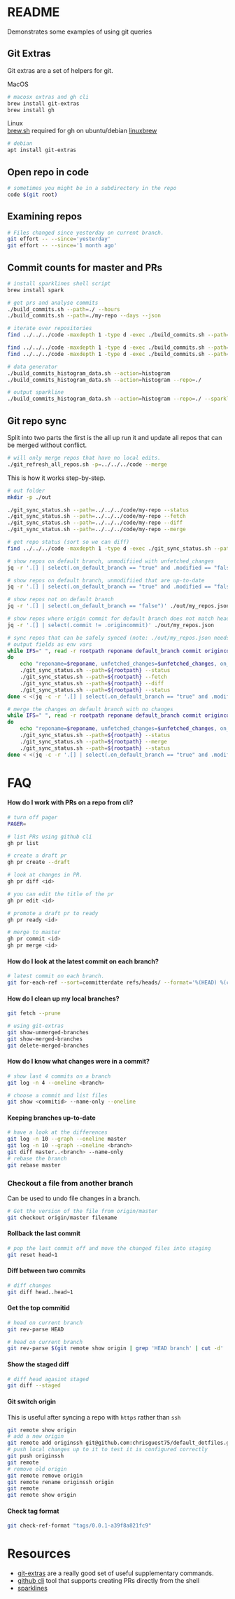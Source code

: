 # README
Demonstrates some examples of using git queries

## Git Extras
Git extras are a set of helpers for git.

MacOS  
```sh
# macosx extras and gh cli
brew install git-extras
brew install gh
```

Linux  
[brew.sh](https://docs.brew.sh) required for gh on ubuntu/debian [linuxbrew](https://docs.brew.sh/Homebrew-on-Linux)   
```sh
# debian
apt install git-extras
```

## Open repo in code
```sh
# sometimes you might be in a subdirectory in the repo
code $(git root)
```

## Examining repos
```sh
# Files changed since yesterday on current branch.
git effort -- --since='yesterday'
git effort -- --since='1 month ago'
```

## Commit counts for master and PRs
```sh
# install sparklines shell script
brew install spark

# get prs and analyse commits 
./build_commits.sh --path=./ --hours 
./build_commits.sh --path=./my-repo --days --json

# iterate over repositories
find ../../../code -maxdepth 1 -type d -exec ./build_commits.sh --path={} --ignore-errors --days \;

find ../../../code -maxdepth 1 -type d -exec ./build_commits.sh --path={} --days --json \;                                                
find ../../../code -maxdepth 1 -type d -exec ./build_commits.sh --path={} --days --json \; | jq -s . > ./out/branch_activity.json  

# data generator
./build_commits_histogram_data.sh --action=histogram 
./build_commits_histogram_data.sh --action=histogram --repo=./  

# output sparkline
./build_commits_histogram_data.sh --action=histogram --repo=./ --sparkline | spark
```

## Git repo sync
Split into two parts the first is the all up run it and update all repos that can be merged without conflict.

```sh
# will only merge repos that have no local edits.
./git_refresh_all_repos.sh -p=../../../code --merge 
```

This is how it works step-by-step.
```sh
# out folder
mkdir -p ./out

./git_sync_status.sh --path=../../../code/my-repo --status   
./git_sync_status.sh --path=../../../code/my-repo --fetch
./git_sync_status.sh --path=../../../code/my-repo --diff 
./git_sync_status.sh --path=../../../code/my-repo --merge

# get repo status (sort so we can diff)
find ../../../code -maxdepth 1 -type d -exec ./git_sync_status.sh --path={} --status \; | jq -s '. | sort_by(.reponame)' > ./out/my_repos.json

# show repos on default branch, unmodifiied with unfetched_changes 
jq -r '.[] | select(.on_default_branch == "true" and .modified == "false" and .unfetched_changes == "true")' ./out/my_repos.json

# show repos on default branch, unmodifiied that are up-to-date 
jq -r '.[] | select(.on_default_branch == "true" and .modified == "false" and .unfetched_changes == "false" and .commit == .origincommit)' ./out/my_repos.json

# show repos not on default branch
jq -r '.[] | select(.on_default_branch == "false")' ./out/my_repos.json

# show repos where origin commit for default branch does not match head commit for default branch
jq -r '.[] | select(.commit != .origincommit)' ./out/my_repos.json

# sync repos that can be safely synced (note: ./out/my_repos.json needs to be  up-to-date)
# output fields as env vars
while IFS=" ", read -r rootpath reponame default_branch commit origincommit current_branch on_default_branch modified unfetched_changes
do
    echo "reponame=$reponame, unfetched_changes=$unfetched_changes, on_default_branch=$on_default_branch, modified=$modified"
    ./git_sync_status.sh --path=${rootpath} --status
    ./git_sync_status.sh --path=${rootpath} --fetch
    ./git_sync_status.sh --path=${rootpath} --diff 
    ./git_sync_status.sh --path=${rootpath} --status
done < <(jq -c -r '.[] | select(.on_default_branch == "true" and .modified == "false" and .unfetched_changes == "true") | "\(.rootpath) \(.reponame) \(.default_branch) \(.commit) \(.origincommit) \(.current_branch) \(.on_default_branch) \(.modified) \(.unfetched_changes)"' ./out/my_repos.json)

# merge the changes on default branch with no changes
while IFS=" ", read -r rootpath reponame default_branch commit origincommit current_branch on_default_branch modified unfetched_changes
do
    echo "reponame=$reponame, unfetched_changes=$unfetched_changes, on_default_branch=$on_default_branch, modified=$modified, commit=$commit, origincommit=$origincommit"
    ./git_sync_status.sh --path=${rootpath} --status
    ./git_sync_status.sh --path=${rootpath} --merge
    ./git_sync_status.sh --path=${rootpath} --status
done < <(jq -c -r '.[] | select(.on_default_branch == "true" and .modified == "false" and .unfetched_changes == "false" and .commit != .origincommit) | "\(.rootpath) \(.reponame) \(.default_branch) \(.commit) \(.origincommit) \(.current_branch) \(.on_default_branch) \(.modified) \(.unfetched_changes)"' ./out/my_repos.json)

```

# FAQ
#### How do I work with PRs on a repo from cli?
```sh
# turn off pager 
PAGER= 

# list PRs using github cli
gh pr list

# create a draft pr
gh pr create --draft

# look at changes in PR. 
gh pr diff <id>

# you can edit the title of the pr
gh pr edit <id>

# promote a draft pr to ready
gh pr ready <id>

# merge to master
gh pr commit <id>
gh pr merge <id>
```

#### How do I look at the latest commit on each branch?
```sh
# latest commit on each branch.  
git for-each-ref --sort=committerdate refs/heads/ --format='%(HEAD) %(color:yellow)%(refname:short)%(color:reset) - %(color:red)%(objectname:short)%(color:reset) - %(contents:subject) - %(authorname) (%(color:green)%(committerdate:relative)%(color:reset))'
```

#### How do I clean up my local branches?
```sh
git fetch --prune

# using git-extras 
git show-unmerged-branches   
git show-merged-branches     
git delete-merged-branches          
```

#### How do I know what changes were in a commit?
```sh
# show last 4 commits on a branch
git log -n 4 --oneline <branch>

# choose a commit and list files
git show <commitid> --name-only --oneline            
```

#### Keeping branches up-to-date
```sh
# have a look at the differences
git log -n 10 --graph --oneline master
git log -n 10 --graph --oneline <branch>
git diff master..<branch> --name-only
# rebase the branch
git rebase master
```

### Checkout a file from another branch 
Can be used to undo file changes in a branch.
```sh
# Get the version of the file from origin/master
git checkout origin/master filename 
``` 

#### Rollback the last commit
```sh
# pop the last commit off and move the changed files into staging
git reset head~1         
```

#### Diff between two commits
```sh
# diff changes 
git diff head..head~1         
```

#### Get the top commitid
```sh
# head on current branch
git rev-parse HEAD     

# head on current branch
git rev-parse $(git remote show origin | grep 'HEAD branch' | cut -d' ' -f5)
```

#### Show the staged diff
```sh
# diff head agasint staged
git diff --staged   
```

#### Git switch origin
This is useful after syncing a repo with `https` rather than `ssh`
```sh
git remote show origin
# add a new origin
git remote add originssh git@github.com:chrisguest75/default_dotfiles.git
# push local changes up to it to test it is configured correctly
git push originssh
git remote
# remove old origin
git remote remove origin
git remote rename originssh origin
git remote
git remote show origin
```

#### Check tag format
```sh
git check-ref-format "tags/0.0.1-a39f8a821fc9" 
```

# Resources

* [git-extras](https://github.com/tj/git-extras/blob/master/Commands.md) are a really good set of useful supplementary commands.    
* [github cli](https://github.com/cli/cli) tool that supports creating PRs directly from the shell  
* [sparklines](https://github.com/holman/spark)  

